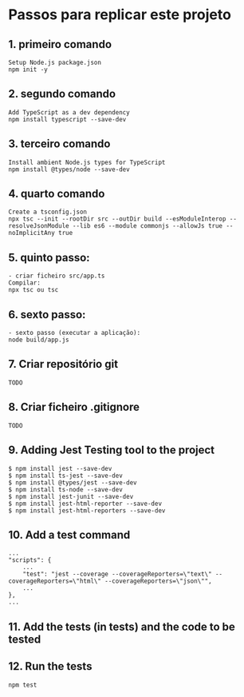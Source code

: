 # Passos para replicar este projeto


## 1. primeiro comando
    Setup Node.js package.json
    npm init -y

## 2. segundo comando
    Add TypeScript as a dev dependency
    npm install typescript --save-dev

## 3. terceiro comando
    Install ambient Node.js types for TypeScript
    npm install @types/node --save-dev

## 4. quarto comando
    Create a tsconfig.json
    npx tsc --init --rootDir src --outDir build --esModuleInterop --resolveJsonModule --lib es6 --module commonjs --allowJs true --noImplicitAny true

## 5. quinto passo:
    - criar ficheiro src/app.ts
    Compilar:
    npx tsc ou tsc

## 6. sexto passo:
    - sexto passo (executar a aplicação):
    node build/app.js

## 7. Criar repositório git
    
    TODO

## 8. Criar ficheiro .gitignore

    TODO

## 9. Adding Jest Testing tool to the project

```shell
$ npm install jest --save-dev
$ npm install ts-jest --save-dev
$ npm install @types/jest --save-dev
$ npm install ts-node --save-dev
$ npm install jest-junit --save-dev
$ npm install jest-html-reporter --save-dev
$ npm install jest-html-reporters --save-dev
```

## 10. Add a test command

    ...
    "scripts": {
        ...
        "test": "jest --coverage --coverageReporters=\"text\" --coverageReporters=\"html\" --coverageReporters=\"json\"",
        ...
    },
    ...

## 11. Add the tests (in __tests__) and the code to be tested

## 12. Run the tests

    npm test